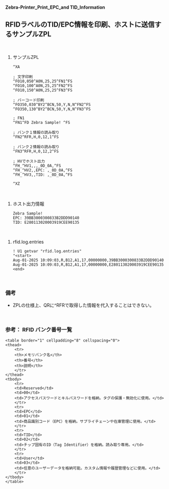 #### Zebra-Printer_Print_EPC_and TID_Information
## RFIDラベルのTID/EPC情報を印刷、ホストに送信するサンプルZPL

</br>


1. サンプルZPL

    ```
    ^XA   

    ; 文字印刷                       
    ^FO10,050^A0N,25,25^FN1^FS
    ^FO10,100^A0N,25,25^FN2^FS
    ^FO10,150^A0N,25,25^FN3^FS

    ; バーコード印刷
    ^FO350,030^BY2^BCN,50,Y,N,N^FN2^FS
    ^FO350,130^BY2^BCN,50,Y,N,N^FN3^FS

    ; FN1
    ^FN1^FD Zebra Sample! ^FS          

    ; バンク１情報の読み取り
    ^FN2^RFR,H,0,12,1^FS

    ; バンク２情報の読み取り
    ^FN3^RFR,H,0,12,2^FS

    ; HVでホスト出力
    ^FH_^HV1,,,_0D_0A,^FS
    ^FH_^HV2,,EPC: ,_0D_0A,^FS
    ^FH_^HV3,,TID: ,_0D_0A,^FS

    ^XZ                          
    ```

</br>

1. ホスト出力情報

    ```
    Zebra Sample!
    EPC: 39BB3000300833B2DDD90140
    TID: E280113020003919CEE90135
    ```

</br>

1. rfid.log.entries

    ```
    ! U1 getvar "rfid.log.entries"
    "<start>
    Aug-01-2025 10:09:03,R,B12,A1,17,00000000,39BB3000300833B2DDD90140
    Aug-01-2025 10:09:03,R,B12,A1,17,00000000,E280113020003919CEE90135
    <end>
    ```

</br>

### 備考

- ZPLの仕様上、QRに^RFRで取得した情報を代入することはできない。



</br>

### 参考： RFID バンク番号一覧

    <table border="1" cellpadding="8" cellspacing="0">
    <thead>
        <tr>
        <th>メモリバンク名</th>
        <th>番号</th>
        <th>説明</th>
        </tr>
    </thead>
    <tbody>
        <tr>
        <td>Reserved</td>
        <td>00</td>
        <td>アクセスパスワードとキルパスワードを格納。タグの保護・無効化に使用。</td>
        </tr>
        <tr>
        <td>EPC</td>
        <td>01</td>
        <td>商品識別コード（EPC）を格納。サプライチェーンや在庫管理に使用。</td>
        </tr>
        <tr>
        <td>TID</td>
        <td>02</td>
        <td>チップ固有のID（Tag Identifier）を格納。読み取り専用。</td>
        </tr>
        <tr>
        <td>User</td>
        <td>03</td>
        <td>任意のユーザーデータを格納可能。カスタム情報や履歴管理などに使用。</td>
        </tr>
    </tbody>
    </table>